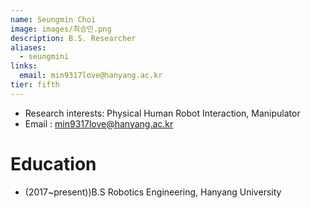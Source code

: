 ```yaml
---
name: Seungmin Choi
image: images/최승민.png
description: B.S. Researcher
aliases:
  - seungmini
links:
  email: min9317love@hanyang.ac.kr
tier: fifth
---
```

- Research interests: Physical Human Robot Interaction, Manipulator
- Email : min9317love@hanyang.ac.kr

# Education
- (2017~present))B.S Robotics Engineering, Hanyang University